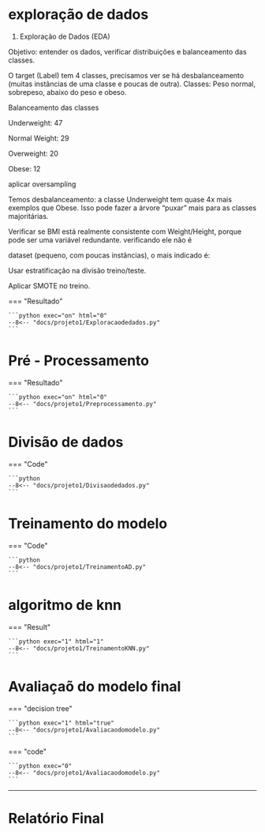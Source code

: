 # exploração de dados


1. Exploração de Dados (EDA)

Objetivo: entender os dados, verificar distribuições e balanceamento das classes.

O target (Label) tem 4 classes, precisamos ver se há desbalanceamento (muitas instâncias de uma classe e poucas de outra). Classes: Peso normal, sobrepeso, abaixo do peso e obeso.

Balanceamento das classes

Underweight: 47

Normal Weight: 29

Overweight: 20

Obese: 12

aplicar oversampling

Temos desbalanceamento: a classe Underweight tem quase 4x mais exemplos que Obese. Isso pode fazer a árvore “puxar” mais para as classes majoritárias.


Verificar se BMI está realmente consistente com Weight/Height, porque pode ser uma variável redundante.
verificando ele não é

dataset (pequeno, com poucas instâncias), o mais indicado é:

Usar estratificação na divisão treino/teste.

Aplicar SMOTE no treino.

=== "Resultado"

    ```python exec="on" html="0"
    --8<-- "docs/projeto1/Exploracaodedados.py"
    ```


# Pré - Processamento



=== "Resultado"

    ```python exec="on" html="0"
    --8<-- "docs/projeto1/Preprocessamento.py"
    ```

# Divisão de dados


=== "Code"

    ```python
    --8<-- "docs/projeto1/Divisaodedados.py"
    ``` 

# Treinamento do modelo

=== "Code"

    ```python
    --8<-- "docs/projeto1/TreinamentoAD.py"
    ``` 


# algoritmo de knn


=== "Result"

    ```python exec="1" html="1"
    --8<-- "docs/projeto1/TreinamentoKNN.py"
    ```
    
# Avaliaçaõ do modelo final

=== "decision tree"

    ```python exec="1" html="true"
    --8<-- "docs/projeto1/Avaliacaodomodelo.py"
    ```


=== "code"

    ```python exec="0"
    --8<-- "docs/projeto1/Avaliacaodomodelo.py"
    ```
---



# Relatório Final